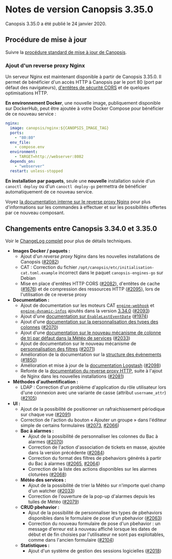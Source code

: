 # Notes de version Canopsis 3.35.0

Canopsis 3.35.0 a été publié le 24 janvier 2020.

## Procédure de mise à jour

Suivre la [procédure standard de mise à jour de Canopsis](../guide-administration/mise-a-jour/index.md).

### Ajout d'un reverse proxy Nginx

Un serveur Nginx est maintenant disponible à partir de Canopsis 3.35.0. Il permet de bénéficier d'un accès HTTP à Canopsis par le port 80 (port par défaut des navigateurs), [d'entêtes de sécurité CORS](https://developer.mozilla.org/fr/docs/Web/HTTP/CORS) et de quelques optimisations HTTP.

**En environnement Docker**, une nouvelle image, publiquement disponible sur DockerHub, peut être ajoutée à votre Docker Compose pour bénéficier de ce nouveau service :

```yaml
nginx:
  image: canopsis/nginx:${CANOPSIS_IMAGE_TAG}
  ports:
    - "80:80"
  env_file:
    - compose.env
  environment:
    - TARGET=http://webserver:8082
  depends_on:
    - "webserver"
  restart: unless-stopped
```

**En installation par paquets**, seule une **nouvelle** installation suivie d'un `canoctl deploy` ou d'un `canoctl deploy-go` permettra de bénéficier automatiquement de ce nouveau service.

Voyez [la documentation interne sur le reverse proxy Nginx](../guide-administration/administration-avancee/reverse-proxy.md) pour plus d'informations sur les commandes à effectuer et sur les possibilités offertes par ce nouveau composant.

## Changements entre Canopsis 3.34.0 et 3.35.0

Voir le [ChangeLog complet](https://git.canopsis.net/canopsis/canopsis/blob/develop/CHANGELOG.md) pour plus de détails techniques.

*  **Images Docker / paquets :**
    *  Ajout d'un *reverse proxy* Nginx dans les nouvelles installations de Canopsis ([#2082](https://git.canopsis.net/canopsis/canopsis/issues/2082))
    *  CAT : Correction du fichier `/opt/canopsis/etc/initialisation-cat.toml.example` incorrect dans le paquet `canopsis-engines-go` sur Debian
    *  Mise en place d'entêtes HTTP CORS ([#2082](https://git.canopsis.net/canopsis/canopsis/issues/2082)), d'entêtes de cache ([#1676](https://git.canopsis.net/canopsis/canopsis/issues/1676)) et de compression des ressources HTTP ([#2095](https://git.canopsis.net/canopsis/canopsis/issues/2095)), lors de l'utilisation de ce reverse proxy
*  **Documentation :**
    *  Ajout de documentation sur les moteurs CAT [`engine-webhook`](../guide-administration/moteurs/moteur-webhook.md) et [`engine-dynamic-infos`](../guide-administration/moteurs/moteur-dynamic-infos.md) ajoutés dans la version [3.34.0](3.34.0.md) ([#2093](https://git.canopsis.net/canopsis/canopsis/issues/2093))
    *  Ajout d'une [documentation sur `EnableLastEventDate`](../guide-administration/moteurs/moteur-axe.md#option-enablelasteventdate) ([#1974](https://git.canopsis.net/canopsis/canopsis/issues/1974))
    *  Ajout d'une [documentation sur la personnalisation des types des colonnes](../guide-utilisation/interface/widgets/bac-a-alarmes/personnalisation-des-typages.md) ([#2070](https://git.canopsis.net/canopsis/canopsis/issues/2070))
    *  Ajout d'une [documentation sur le nouveau mécanisme de colonne de tri par défaut dans la Météo de services](../guide-utilisation/interface/widgets/meteo-des-services/index.md) ([#2033](https://git.canopsis.net/canopsis/canopsis/issues/2033))
    *  Ajout de documentation sur le nouveau mécanisme de [personnalisation des filtres](../guide-utilisation/interface/filtres/personnalisation_filtres.md) ([#2071](https://git.canopsis.net/canopsis/canopsis/issues/2071))
    *  Amélioration de la documentation sur la [structure des évènements](../guide-developpement/struct-event.md) ([#1850](https://git.canopsis.net/canopsis/canopsis/issues/1850))
    *  Amélioration et mise à jour de la [documentation Logstash](../interconnexions/Transport/Logstash.md) ([#2098](https://git.canopsis.net/canopsis/canopsis/issues/2098))
    *  Refonte de la [documentation du reverse proxy HTTP](../guide-administration/administration-avancee/reverse-proxy.md), suite à l'ajout de Nginx dans les nouvelles installations ([#2081](https://git.canopsis.net/canopsis/canopsis/issues/2081))
*  **Méthodes d'authentification :**
    *  LDAP : Correction d'un problème d'application du rôle utilisateur lors d'une connexion avec une variante de casse (attribut `username_attr`) ([#2105](https://git.canopsis.net/canopsis/canopsis/issues/2105))
*  **UI :**
    *  Ajout de la possibilité de positionner un rafraichissement périodique sur chaque vue ([#2091](https://git.canopsis.net/canopsis/canopsis/issues/2091))
    *  Correction de l'action du bouton « Ajouter un groupe » dans l'éditeur simple de certains formulaires ([#2073](https://git.canopsis.net/canopsis/canopsis/issues/2073), [#2066](https://git.canopsis.net/canopsis/canopsis/issues/2066))
    *  **Bac à alarmes :**
        *  Ajout de la possibilité de personnaliser les colonnes du Bac à alarmes ([#2070](https://git.canopsis.net/canopsis/canopsis/issues/2070))
        *  Correction de l'action d'association de tickets en masse, ajoutée dans la version précédente ([#2084](https://git.canopsis.net/canopsis/canopsis/issues/2084))
        *  Correction du format des filtres de pbehaviors générés à partir du Bac à alarmes ([#2065](https://git.canopsis.net/canopsis/canopsis/issues/2065), [#2064](https://git.canopsis.net/canopsis/canopsis/issues/2064))
        *  Correction de la liste des actions disponibles sur les alarmes cloturées ([#2068](https://git.canopsis.net/canopsis/canopsis/issues/2068))
    *  **Météo des services :**
        *  Ajout de la possibilité de trier la Météo sur n'importe quel champ d'un watcher ([#2033](https://git.canopsis.net/canopsis/canopsis/issues/2033))
        *  Correction de l'ouverture de la pop-up d'alarmes depuis les tuiles de Météo ([#2079](https://git.canopsis.net/canopsis/canopsis/issues/2079))
    *  **CRUD pbehavior :**
         *  Ajout de la possibilité de personnaliser les types de pbehaviors disponibles dans le formulaire de pose d'un pbehavior ([#2063](https://git.canopsis.net/canopsis/canopsis/issues/2063))
         *  Correction du nouveau formulaire de pose d'un pbehavior : un message d'erreur est à nouveau affiché lorsque les dates de début et de fin choisies par l'utilisateur ne sont pas exploitables, comme dans l'ancien formulaire ([#2104](https://git.canopsis.net/canopsis/canopsis/issues/2104))
    *  **Statistiques :**
         *  Ajout d'un système de gestion des sessions logicielles ([#2018](https://git.canopsis.net/canopsis/canopsis/issues/2018))

